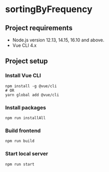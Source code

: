 # sortingByFrequency

## Project requirements
- Node.js version 12.13, 14.15, 16.10 and above.
- Vue CLI 4.x
## Project setup
### Install Vue CLI
```
npm install -g @vue/cli
# OR
yarn global add @vue/cli
```
### Install packages
```
npm run installAll
```

### Build frontend
``` 
npm run build
```
### Start local server
```
npm run start
```
